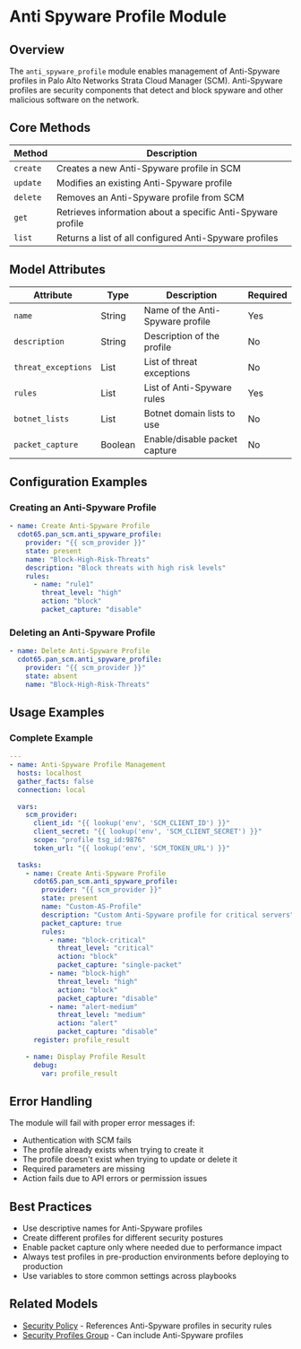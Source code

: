 # Anti Spyware Profile Module

## Overview

The `anti_spyware_profile` module enables management of Anti-Spyware profiles in Palo Alto Networks Strata Cloud Manager (SCM). Anti-Spyware profiles are security components that detect and block spyware and other malicious software on the network.

## Core Methods

| Method | Description |
|--------|-------------|
| `create` | Creates a new Anti-Spyware profile in SCM |
| `update` | Modifies an existing Anti-Spyware profile |
| `delete` | Removes an Anti-Spyware profile from SCM |
| `get` | Retrieves information about a specific Anti-Spyware profile |
| `list` | Returns a list of all configured Anti-Spyware profiles |

## Model Attributes

| Attribute | Type | Description | Required |
|-----------|------|-------------|----------|
| `name` | String | Name of the Anti-Spyware profile | Yes |
| `description` | String | Description of the profile | No |
| `threat_exceptions` | List | List of threat exceptions | No |
| `rules` | List | List of Anti-Spyware rules | Yes |
| `botnet_lists` | List | Botnet domain lists to use | No |
| `packet_capture` | Boolean | Enable/disable packet capture | No |

## Configuration Examples

### Creating an Anti-Spyware Profile

```yaml
- name: Create Anti-Spyware Profile
  cdot65.pan_scm.anti_spyware_profile:
    provider: "{{ scm_provider }}"
    state: present
    name: "Block-High-Risk-Threats"
    description: "Block threats with high risk levels"
    rules:
      - name: "rule1"
        threat_level: "high"
        action: "block"
        packet_capture: "disable"
```

### Deleting an Anti-Spyware Profile

```yaml
- name: Delete Anti-Spyware Profile
  cdot65.pan_scm.anti_spyware_profile:
    provider: "{{ scm_provider }}"
    state: absent
    name: "Block-High-Risk-Threats"
```

## Usage Examples

### Complete Example

```yaml
---
- name: Anti-Spyware Profile Management
  hosts: localhost
  gather_facts: false
  connection: local
  
  vars:
    scm_provider:
      client_id: "{{ lookup('env', 'SCM_CLIENT_ID') }}"
      client_secret: "{{ lookup('env', 'SCM_CLIENT_SECRET') }}"
      scope: "profile tsg_id:9876"
      token_url: "{{ lookup('env', 'SCM_TOKEN_URL') }}"
  
  tasks:
    - name: Create Anti-Spyware Profile
      cdot65.pan_scm.anti_spyware_profile:
        provider: "{{ scm_provider }}"
        state: present
        name: "Custom-AS-Profile"
        description: "Custom Anti-Spyware profile for critical servers"
        packet_capture: true
        rules:
          - name: "block-critical"
            threat_level: "critical"
            action: "block"
            packet_capture: "single-packet"
          - name: "block-high"
            threat_level: "high"
            action: "block"
            packet_capture: "disable"
          - name: "alert-medium"
            threat_level: "medium"
            action: "alert"
            packet_capture: "disable"
      register: profile_result
    
    - name: Display Profile Result
      debug:
        var: profile_result
```

## Error Handling

The module will fail with proper error messages if:

- Authentication with SCM fails
- The profile already exists when trying to create it
- The profile doesn't exist when trying to update or delete it
- Required parameters are missing
- Action fails due to API errors or permission issues

## Best Practices

- Use descriptive names for Anti-Spyware profiles
- Create different profiles for different security postures
- Enable packet capture only where needed due to performance impact
- Always test profiles in pre-production environments before deploying to production
- Use variables to store common settings across playbooks

## Related Models

- [Security Policy](security_rule.md) - References Anti-Spyware profiles in security rules
- [Security Profiles Group](security_profiles_group.md) - Can include Anti-Spyware profiles
